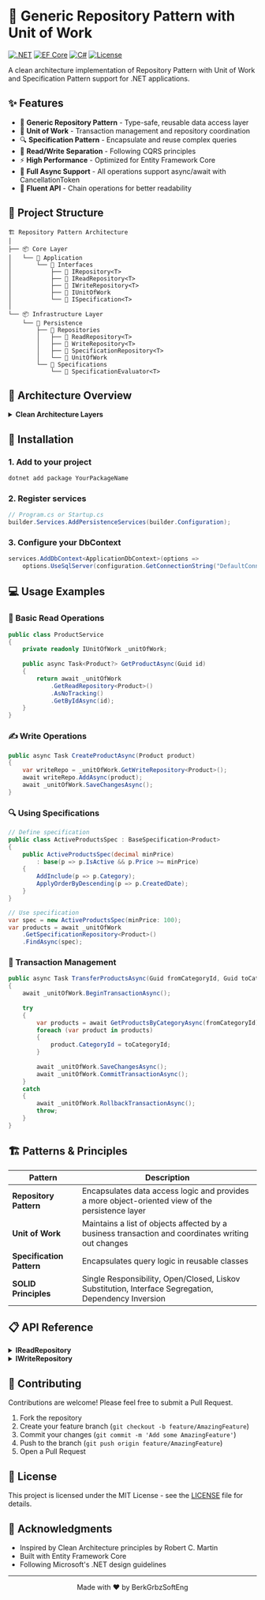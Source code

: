 # 🚀 Generic Repository Pattern with Unit of Work

[![.NET](https://img.shields.io/badge/.NET-9+-512BD4?style=flat-square&logo=dotnet)](https://dotnet.microsoft.com/)
[![EF Core](https://img.shields.io/badge/EF%20Core-6+-512BD4?style=flat-square&logo=microsoft)](https://docs.microsoft.com/en-us/ef/core/)
[![C#](https://img.shields.io/badge/C%23-10+-239120?style=flat-square&logo=c-sharp)](https://docs.microsoft.com/en-us/dotnet/csharp/)
[![License](https://img.shields.io/badge/License-MIT-yellow.svg?style=flat-square)](LICENSE)

A clean architecture implementation of Repository Pattern with Unit of Work and Specification Pattern support for .NET applications.

## ✨ Features

- 🎯 **Generic Repository Pattern** - Type-safe, reusable data access layer
- 💼 **Unit of Work** - Transaction management and repository coordination
- 🔍 **Specification Pattern** - Encapsulate and reuse complex queries
- 📖 **Read/Write Separation** - Following CQRS principles
- ⚡ **High Performance** - Optimized for Entity Framework Core
- 🔄 **Full Async Support** - All operations support async/await with CancellationToken
- 🔗 **Fluent API** - Chain operations for better readability

## 📁 Project Structure

```
🏗️ Repository Pattern Architecture
│
├── 📦 Core Layer
│   └── 🔷 Application
│       └── 📁 Interfaces
│           ├── 🔹 IRepository<T>
│           ├── 🔹 IReadRepository<T>  
│           ├── 🔹 IWriteRepository<T>
│           ├── 🔹 IUnitOfWork
│           └── 🔹 ISpecification<T>
│
└── 📦 Infrastructure Layer
    └── 🔶 Persistence
        ├── 📁 Repositories
        │   ├── 📄 ReadRepository<T>
        │   ├── 📄 WriteRepository<T>
        │   ├── 📄 SpecificationRepository<T>
        │   └── 📄 UnitOfWork
        └── 📁 Specifications
            └── 📄 SpecificationEvaluator<T>
```

## 🎯 Architecture Overview

<details>
<summary><b>Clean Architecture Layers</b></summary>

```mermaid
graph TD
    A[Domain Layer] --> B[Application Layer]
    B --> C[Infrastructure Layer]
    B --> D[Presentation Layer]
    
    B --> E[Repository Interfaces]
    C --> F[Repository Implementations]
    
    style A fill:#f9f,stroke:#333,stroke-width:2px
    style B fill:#bbf,stroke:#333,stroke-width:2px
    style C fill:#bfb,stroke:#333,stroke-width:2px
```
</details>

## 🔧 Installation

### 1. Add to your project
```bash
dotnet add package YourPackageName
```

### 2. Register services
```csharp
// Program.cs or Startup.cs
builder.Services.AddPersistenceServices(builder.Configuration);
```

### 3. Configure your DbContext
```csharp
services.AddDbContext<ApplicationDbContext>(options =>
    options.UseSqlServer(configuration.GetConnectionString("DefaultConnection")));
```

## 💻 Usage Examples

### 📖 Basic Read Operations

```csharp
public class ProductService
{
    private readonly IUnitOfWork _unitOfWork;
    
    public async Task<Product?> GetProductAsync(Guid id)
    {
        return await _unitOfWork
            .GetReadRepository<Product>()
            .AsNoTracking()
            .GetByIdAsync(id);
    }
}
```

### ✍️ Write Operations

```csharp
public async Task CreateProductAsync(Product product)
{
    var writeRepo = _unitOfWork.GetWriteRepository<Product>();
    await writeRepo.AddAsync(product);
    await _unitOfWork.SaveChangesAsync();
}
```

### 🔍 Using Specifications

```csharp
// Define specification
public class ActiveProductsSpec : BaseSpecification<Product>
{
    public ActiveProductsSpec(decimal minPrice) 
        : base(p => p.IsActive && p.Price >= minPrice)
    {
        AddInclude(p => p.Category);
        ApplyOrderByDescending(p => p.CreatedDate);
    }
}

// Use specification
var spec = new ActiveProductsSpec(minPrice: 100);
var products = await _unitOfWork
    .GetSpecificationRepository<Product>()
    .FindAsync(spec);
```

### 💼 Transaction Management

```csharp
public async Task TransferProductsAsync(Guid fromCategoryId, Guid toCategoryId)
{
    await _unitOfWork.BeginTransactionAsync();
    
    try
    {
        var products = await GetProductsByCategoryAsync(fromCategoryId);
        foreach (var product in products)
        {
            product.CategoryId = toCategoryId;
        }
        
        await _unitOfWork.SaveChangesAsync();
        await _unitOfWork.CommitTransactionAsync();
    }
    catch
    {
        await _unitOfWork.RollbackTransactionAsync();
        throw;
    }
}
```

## 🏗️ Patterns & Principles

| Pattern | Description |
|---------|-------------|
| **Repository Pattern** | Encapsulates data access logic and provides a more object-oriented view of the persistence layer |
| **Unit of Work** | Maintains a list of objects affected by a business transaction and coordinates writing out changes |
| **Specification Pattern** | Encapsulates query logic in reusable classes |
| **SOLID Principles** | Single Responsibility, Open/Closed, Liskov Substitution, Interface Segregation, Dependency Inversion |

## 📋 API Reference

<details>
<summary><b>IReadRepository</b></summary>

```csharp
public interface IReadRepository<T> : IRepository<T> where T : BaseEntity
{
    Task<T?> GetByIdAsync(Guid id, CancellationToken cancellationToken = default);
    Task<IEnumerable<T>> GetAllAsync(CancellationToken cancellationToken = default);
    Task<T?> FirstOrDefaultAsync(Expression<Func<T, bool>> predicate, CancellationToken cancellationToken = default);
    Task<IEnumerable<T>> FindAsync(Expression<Func<T, bool>> predicate, CancellationToken cancellationToken = default);
    Task<bool> AnyAsync(Expression<Func<T, bool>> predicate, CancellationToken cancellationToken = default);
    Task<int> CountAsync(Expression<Func<T, bool>>? predicate = null, CancellationToken cancellationToken = default);
    IReadRepository<T> AsNoTracking();
    IReadRepository<T> AsTracking();
}
```
</details>

<details>
<summary><b>IWriteRepository</b></summary>

```csharp
public interface IWriteRepository<T> where T : BaseEntity
{
    Task<T> AddAsync(T entity, CancellationToken cancellationToken = default);
    Task AddRangeAsync(IEnumerable<T> entities, CancellationToken cancellationToken = default);
    void Update(T entity);
    void UpdateRange(IEnumerable<T> entities);
    void Remove(T entity);
    void RemoveRange(IEnumerable<T> entities);
    Task RemoveByIdAsync(Guid id, CancellationToken cancellationToken = default);
}
```
</details>

## 🤝 Contributing

Contributions are welcome! Please feel free to submit a Pull Request.

1. Fork the repository
2. Create your feature branch (`git checkout -b feature/AmazingFeature`)
3. Commit your changes (`git commit -m 'Add some AmazingFeature'`)
4. Push to the branch (`git push origin feature/AmazingFeature`)
5. Open a Pull Request

## 📄 License

This project is licensed under the MIT License - see the [LICENSE](LICENSE) file for details.

## 🙏 Acknowledgments

- Inspired by Clean Architecture principles by Robert C. Martin
- Built with Entity Framework Core
- Following Microsoft's .NET design guidelines

---

<p align="center">
Made with ❤️ by BerkGrbzSoftEng
</p>
